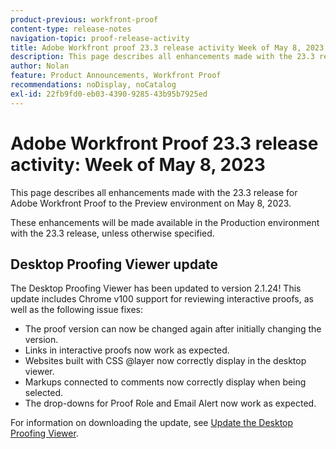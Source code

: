 ```yaml
---
product-previous: workfront-proof
content-type: release-notes
navigation-topic: proof-release-activity
title: Adobe Workfront proof 23.3 release activity Week of May 8, 2023
description: This page describes all enhancements made with the 23.3 release for Adobe Workfront Proof to the Preview environment. These enhancements will be made available in the Production environment the week of May 8, 2023.
author: Nolan
feature: Product Announcements, Workfront Proof
recommendations: noDisplay, noCatalog
exl-id: 22fb9fd0-eb03-4390-9285-43b95b7925ed
---
```

# Adobe Workfront Proof 23.3 release activity: Week of May 8, 2023

This page describes all enhancements made with the 23.3 release for Adobe Workfront Proof to the Preview environment on May 8, 2023. 

These enhancements will be made available in the Production environment with the 23.3 release, unless otherwise specified.

## Desktop Proofing Viewer update

The Desktop Proofing Viewer has been updated to version 2.1.24! This update includes Chrome v100 support for reviewing interactive proofs, as well as the following issue fixes:

* The proof version can now be changed again after initially changing the version.
* Links in interactive proofs now work as expected.
* Websites built with CSS @layer now correctly display in the desktop viewer.
* Markups connected to comments now correctly display when being selected.
* The drop-downs for Proof Role and Email Alert now work as expected.

For information on downloading the update, see [Update the Desktop Proofing Viewer](/help/quicksilver/review-and-approve-work/proofing/use-the-desktop-proofing-viewer/update-the-desktop-proofing-viewer.md).
